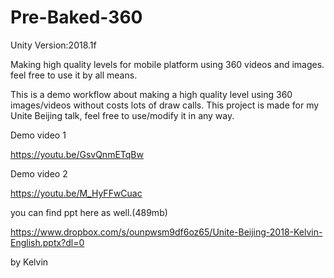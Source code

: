 # Pre-Baked-360
Unity Version:2018.1f

Making high quality levels for mobile platform using 360 videos and images. feel free to use it by all means.


This is a demo workflow about making a high quality level using 360 images/videos without costs lots of draw calls.
This project is made for my Unite Beijing talk, feel free to use/modify it in any way.

Demo video 1

https://youtu.be/GsvQnmETqBw

Demo video 2

https://youtu.be/M_HyFFwCuac


you can find ppt here as well.(489mb)

https://www.dropbox.com/s/ounpwsm9df6oz65/Unite-Beijing-2018-Kelvin-English.pptx?dl=0

by Kelvin
